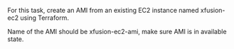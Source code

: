 For this task, create an AMI from an existing EC2 instance named xfusion-ec2 using Terraform.

Name of the AMI should be xfusion-ec2-ami, make sure AMI is in available state.